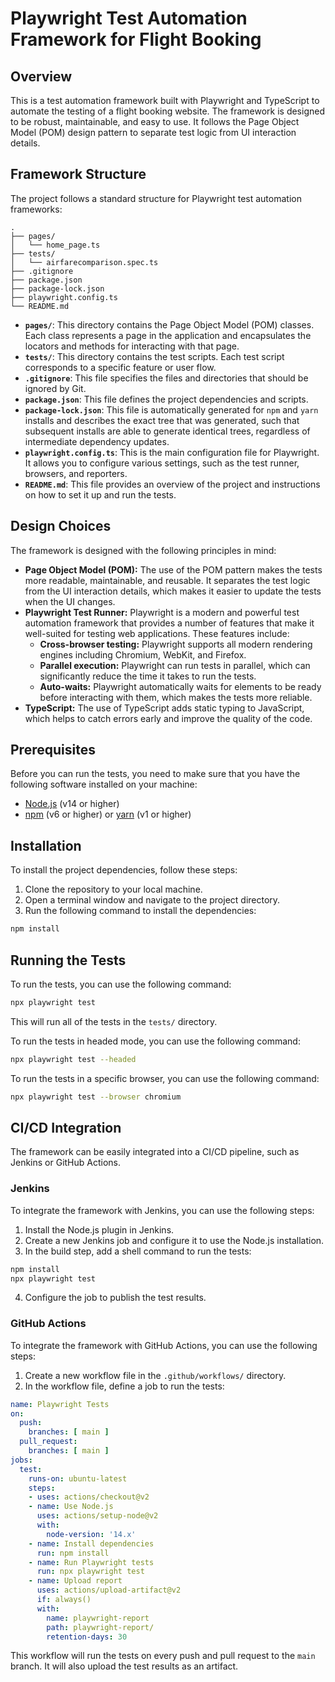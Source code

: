 # Playwright Test Automation Framework for Flight Booking

## Overview

This is a test automation framework built with Playwright and TypeScript to automate the testing of a flight booking website. The framework is designed to be robust, maintainable, and easy to use. It follows the Page Object Model (POM) design pattern to separate test logic from UI interaction details.

## Framework Structure

The project follows a standard structure for Playwright test automation frameworks:

```
.
├── pages/
│   └── home_page.ts
├── tests/
│   └── airfarecomparison.spec.ts
├── .gitignore
├── package.json
├── package-lock.json
├── playwright.config.ts
└── README.md
```

*   **`pages/`**: This directory contains the Page Object Model (POM) classes. Each class represents a page in the application and encapsulates the locators and methods for interacting with that page.
*   **`tests/`**: This directory contains the test scripts. Each test script corresponds to a specific feature or user flow.
*   **`.gitignore`**: This file specifies the files and directories that should be ignored by Git.
*   **`package.json`**: This file defines the project dependencies and scripts.
*   **`package-lock.json`**: This file is automatically generated for `npm` and `yarn` installs and describes the exact tree that was generated, such that subsequent installs are able to generate identical trees, regardless of intermediate dependency updates.
*   **`playwright.config.ts`**: This is the main configuration file for Playwright. It allows you to configure various settings, such as the test runner, browsers, and reporters.
*   **`README.md`**: This file provides an overview of the project and instructions on how to set it up and run the tests.

## Design Choices

The framework is designed with the following principles in mind:

*   **Page Object Model (POM):** The use of the POM pattern makes the tests more readable, maintainable, and reusable. It separates the test logic from the UI interaction details, which makes it easier to update the tests when the UI changes.
*   **Playwright Test Runner:** Playwright is a modern and powerful test automation framework that provides a number of features that make it well-suited for testing web applications. These features include:
    *   **Cross-browser testing:** Playwright supports all modern rendering engines including Chromium, WebKit, and Firefox.
    *   **Parallel execution:** Playwright can run tests in parallel, which can significantly reduce the time it takes to run the tests.
    *   **Auto-waits:** Playwright automatically waits for elements to be ready before interacting with them, which makes the tests more reliable.
*   **TypeScript:** The use of TypeScript adds static typing to JavaScript, which helps to catch errors early and improve the quality of the code.

## Prerequisites

Before you can run the tests, you need to make sure that you have the following software installed on your machine:

*   [Node.js](https'://nodejs.org/en/) (v14 or higher)
*   [npm](https://www.npmjs.com/) (v6 or higher) or [yarn](https://yarnpkg.com/) (v1 or higher)

## Installation

To install the project dependencies, follow these steps:

1.  Clone the repository to your local machine.
2.  Open a terminal window and navigate to the project directory.
3.  Run the following command to install the dependencies:

```bash
npm install
```

## Running the Tests

To run the tests, you can use the following command:

```bash
npx playwright test
```

This will run all of the tests in the `tests/` directory.

To run the tests in headed mode, you can use the following command:

```bash
npx playwright test --headed
```

To run the tests in a specific browser, you can use the following command:

```bash
npx playwright test --browser chromium
```

## CI/CD Integration

The framework can be easily integrated into a CI/CD pipeline, such as Jenkins or GitHub Actions.

### Jenkins

To integrate the framework with Jenkins, you can use the following steps:

1.  Install the Node.js plugin in Jenkins.
2.  Create a new Jenkins job and configure it to use the Node.js installation.
3.  In the build step, add a shell command to run the tests:

```bash
npm install
npx playwright test
```

4.  Configure the job to publish the test results.

### GitHub Actions

To integrate the framework with GitHub Actions, you can use the following steps:

1.  Create a new workflow file in the `.github/workflows/` directory.
2.  In the workflow file, define a job to run the tests:

```yaml
name: Playwright Tests
on:
  push:
    branches: [ main ]
  pull_request:
    branches: [ main ]
jobs:
  test:
    runs-on: ubuntu-latest
    steps:
    - uses: actions/checkout@v2
    - name: Use Node.js
      uses: actions/setup-node@v2
      with:
        node-version: '14.x'
    - name: Install dependencies
      run: npm install
    - name: Run Playwright tests
      run: npx playwright test
    - name: Upload report
      uses: actions/upload-artifact@v2
      if: always()
      with:
        name: playwright-report
        path: playwright-report/
        retention-days: 30
```

This workflow will run the tests on every push and pull request to the `main` branch. It will also upload the test results as an artifact.